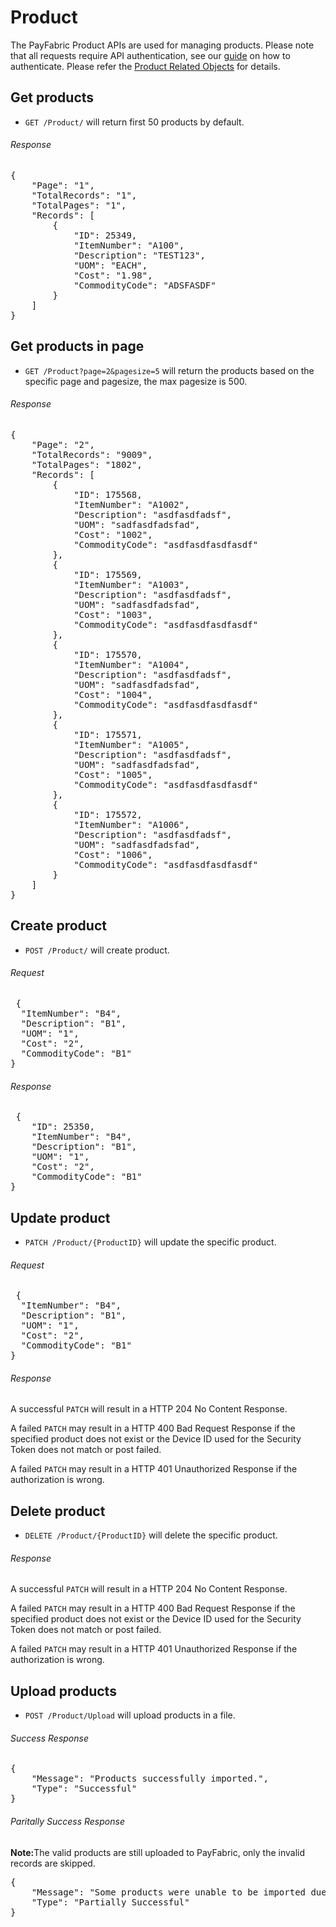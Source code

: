 Product
=================

The PayFabric Product APIs are used for managing products.  Please note that all requests require API authentication, see our [guide](Authentication.md) on how to authenticate. Please refer the [Product Related Objects](/PayFabric/Sections/3.1JSONObjects.md#product) for details.

Get products
------------
* `GET /Product/` will return first 50 products by default.

###### Response
<pre>
{
    "Page": "1",
    "TotalRecords": "1",
    "TotalPages": "1",
    "Records": [
        {
            "ID": 25349,
            "ItemNumber": "A100",
            "Description": "TEST123",
            "UOM": "EACH",
            "Cost": "1.98",
            "CommodityCode": "ADSFASDF"
        }
    ]
}
</pre>

Get products in page
--------------------
* `GET /Product?page=2&pagesize=5` will return the products based on the specific page and pagesize, the max pagesize is 500.

###### Response
<pre>
{
    "Page": "2",
    "TotalRecords": "9009",
    "TotalPages": "1802",
    "Records": [
        {
            "ID": 175568,
            "ItemNumber": "A1002",
            "Description": "asdfasdfadsf",
            "UOM": "sadfasdfadsfad",
            "Cost": "1002",
            "CommodityCode": "asdfasdfasdfasdf"
        },
        {
            "ID": 175569,
            "ItemNumber": "A1003",
            "Description": "asdfasdfadsf",
            "UOM": "sadfasdfadsfad",
            "Cost": "1003",
            "CommodityCode": "asdfasdfasdfasdf"
        },
        {
            "ID": 175570,
            "ItemNumber": "A1004",
            "Description": "asdfasdfadsf",
            "UOM": "sadfasdfadsfad",
            "Cost": "1004",
            "CommodityCode": "asdfasdfasdfasdf"
        },
        {
            "ID": 175571,
            "ItemNumber": "A1005",
            "Description": "asdfasdfadsf",
            "UOM": "sadfasdfadsfad",
            "Cost": "1005",
            "CommodityCode": "asdfasdfasdfasdf"
        },
        {
            "ID": 175572,
            "ItemNumber": "A1006",
            "Description": "asdfasdfadsf",
            "UOM": "sadfasdfadsfad",
            "Cost": "1006",
            "CommodityCode": "asdfasdfasdfasdf"
        }
    ]
}
</pre>

Create product
---------------------------
* `POST /Product/` will create product.

###### Request
<pre>
 {
  "ItemNumber": "B4",
  "Description": "B1",
  "UOM": "1",
  "Cost": "2",
  "CommodityCode": "B1"
}
</pre>

###### Response
<pre>
 {
    "ID": 25350,
    "ItemNumber": "B4",
    "Description": "B1",
    "UOM": "1",
    "Cost": "2",
    "CommodityCode": "B1"
}
</pre>

Update product
---------------------------
* `PATCH /Product/{ProductID}` will update the specific product.
###### Request
<pre>
 {
  "ItemNumber": "B4",
  "Description": "B1",
  "UOM": "1",
  "Cost": "2",
  "CommodityCode": "B1"
}
</pre>
###### Response
A successful `PATCH` will result in a HTTP 204 No Content Response.

A failed `PATCH` may result in a HTTP 400 Bad Request Response if the specified product does not exist or the Device ID used for the Security Token does not match or post failed.

A failed `PATCH` may result in a HTTP 401 Unauthorized Response if the authorization is wrong.

Delete product
---------------------------
* `DELETE /Product/{ProductID}` will delete the specific product.

###### Response
A successful `PATCH` will result in a HTTP 204 No Content Response.

A failed `PATCH` may result in a HTTP 400 Bad Request Response if the specified product does not exist or the Device ID used for the Security Token does not match or post failed.

A failed `PATCH` may result in a HTTP 401 Unauthorized Response if the authorization is wrong.


Upload products
---------------------------
* `POST /Product/Upload`  will upload products in a file.

###### Success Response
<pre>
{
    "Message": "Products successfully imported.",
    "Type": "Successful"
}
</pre>

###### Paritally Success Response
<b>Note:</b>The valid products are still uploaded to PayFabric, only the invalid records are skipped.
<pre>
{
    "Message": "Some products were unable to be imported due to: [Row] 3: [UOM] value cannot be empty; [Cost] value is invalid;",
    "Type": "Partially Successful"
}
</pre>
